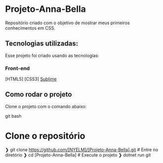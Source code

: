 # Projeto-Anna-Bella
Repositório criado com o objetivo de mostrar meus primeiros conhecimentos em CSS.
## Tecnologias utilizadas:
Esse projeto foi criado usando as tecnologias:
### Front-end

[HTML5]
[CSS3]
[Sublime](https://www.sublimetext.com/)

## Como rodar o projeto
Clone o projeto com o comando abaixo:

git bash
  # Clone o repositório
  ❯ git clone 
https://github.com/[NYELM]/[Projeto-Anna-Bella].git
	# Entre no diretório
  ❯ cd [Projeto-Anna-Bella]
	# Execute o projeto
  ❯ dotnet run
git
